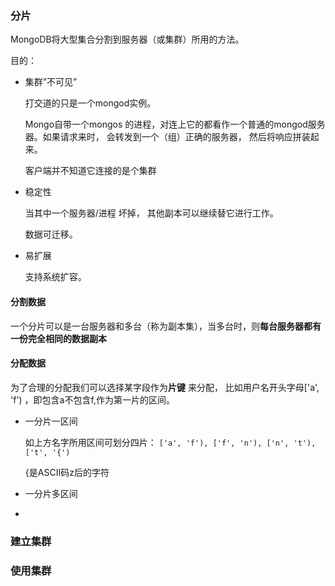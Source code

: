 ### 分片

MongoDB将大型集合分割到服务器（或集群）所用的方法。



目的：

* 集群”不可见”

  打交道的只是一个mongod实例。

  Mongo自带一个mongos 的进程，对连上它的都看作一个普通的mongod服务器。如果请求来时， 会转发到一个（组）正确的服务器， 然后将响应拼装起来。

  客户端并不知道它连接的是个集群

* 稳定性

  当其中一个服务器/进程 坏掉， 其他副本可以继续替它进行工作。

  数据可迁移。

* 易扩展

  支持系统扩容。



#### 分割数据

一个分片可以是一台服务器和多台（称为副本集），当多台时，则**每台服务器都有一份完全相同的数据副本**



#### 分配数据

   为了合理的分配我们可以选择某字段作为**片键** 来分配， 比如用户名开头字母['a', 'f') ，即包含a不包含f,作为第一片的区间。

* 一分片一区间

  如上方名字所用区间可划分四片： `['a', 'f'), ['f', 'n'), ['n', 't'), ['t', '{')`

  {是ASCII码z后的字符

* 一分片多区间

* 

  

### 建立集群







### 使用集群



